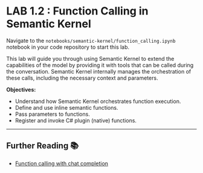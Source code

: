 # LAB 1.2 : Function Calling in Semantic Kernel

Navigate to the `notebooks/semantic-kernel/function_calling.ipynb` notebook in your code repository to start this lab.

This lab will guide you through using Semantic Kernel to extend the capabilities of the model by providing it with tools that can be called during the conversation. Semantic Kernel internally manages the orchestration of these calls, including the necessary context and parameters.

**Objectives:**

- Understand how Semantic Kernel orchestrates function execution.
- Define and use inline semantic functions.
- Pass parameters to functions.
- Register and invoke C# plugin (native) functions.

---

## Further Reading 📚

- [Function calling with chat completion](https://learn.microsoft.com/en-us/semantic-kernel/concepts/ai-services/chat-completion/function-calling)
